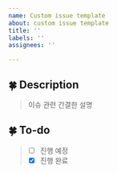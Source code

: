 ```yaml
---
name: Custom issue template
about: custom issue template
title: ''
labels: ''
assignees: ''

---
```


## 🍀 Description
> 이슈 관련 간결한 설명

## 🍀 To-do
> - [ ] 진행 예정 
> - [x] 진행 완료
